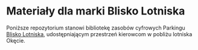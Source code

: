 # Materiały dla marki Blisko Lotniska
Poniższe repozytorium stanowi bibliotekę zasobów cyfrowych Parkingu [Blisko Lotniska](https://bliskolotniska.pl/), udostępniającym przestrzeń kierowcom w pobliżu lotniska Okęcie.
